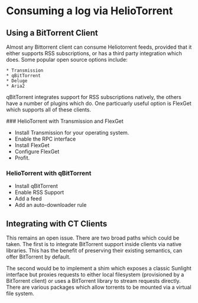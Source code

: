 # Consuming a log via HelioTorrent

## Using a BitTorrent Client

Almost any Bittorrent client can consume Heliotorrent feeds, provided that it either supports RSS subscriptions, or has a third party integration which does. Some popular open source options include:

    * Transmission
    * qBitTorrent
    * Deluge
    * Aria2

qBitTorrent integrates support for RSS subscriptions natively, the others have a number of plugins which do. One particuarly useful option is FlexGet which supports all of these clients.

### HelioTorrent with Transmission and FlexGet

* Install Transmission for your operating system.
* Enable the RPC interface
* Install FlexGet
* Configure FlexGet
* Profit.

### HelioTorrent with qBitTorrent

* Install qBitTorrent
* Enable RSS Support
* Add a feed
* Add an auto-downloader rule

## Integrating with CT Clients

This remains an open issue. There are two broad paths which could be taken. The first is to integrate BitTorrent support inside clients via native libraries. This has the benefit of preserving their existing semantics, can offer BitTorrent by default.

The second would be to implement a shim which exposes a classic Sunlight interface but proxies requests to either local filesystem (provisioned by a BitTorrent client) or uses a BitTorrent library to stream requests directly. There are various packages which allow torrents to be mounted via a virtual file system.